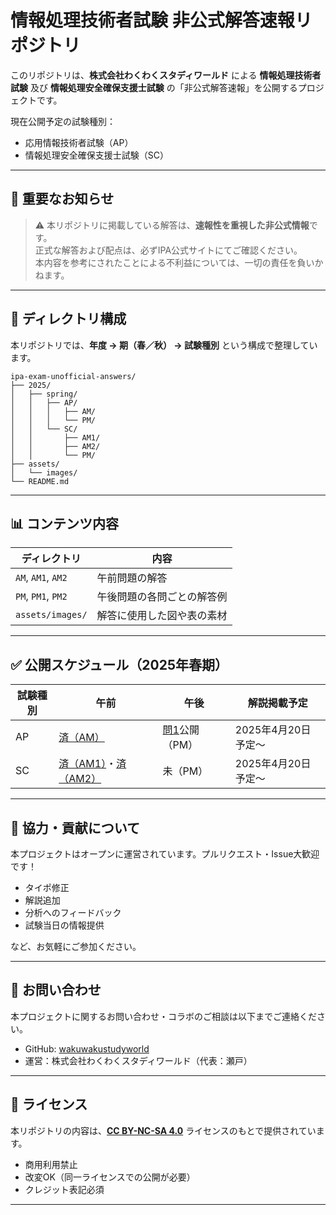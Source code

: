 
# 情報処理技術者試験 非公式解答速報リポジトリ

このリポジトリは、**株式会社わくわくスタディワールド** による **情報処理技術者試験** 及び **情報処理安全確保支援士試験** の「非公式解答速報」を公開するプロジェクトです。

現在公開予定の試験種別：

- 応用情報技術者試験（AP）
- 情報処理安全確保支援士試験（SC）

---

## 📌 重要なお知らせ

> ⚠️ 本リポジトリに掲載している解答は、**速報性を重視した非公式情報**です。  
> 正式な解答および配点は、必ずIPA公式サイトにてご確認ください。  
> 本内容を参考にされたことによる不利益については、一切の責任を負いかねます。

---

## 📁 ディレクトリ構成

本リポジトリでは、**年度 → 期（春／秋） → 試験種別** という構成で整理しています。

```plaintext
ipa-exam-unofficial-answers/
├── 2025/
│   ├── spring/
│   │   ├── AP/
│   │   │   ├── AM/
│   │   │   └── PM/
│   │   └── SC/
│   │       ├── AM1/
│   │       ├── AM2/
│   │       └── PM/
├── assets/
│   └── images/
└── README.md
```

---

## 📊 コンテンツ内容

| ディレクトリ         | 内容 |
|----------------------|------|
| `AM`, `AM1`, `AM2`   | 午前問題の解答 |
| `PM`, `PM1`, `PM2`   | 午後問題の各問ごとの解答例 |
| `assets/images/`     | 解答に使用した図や表の素材 |

---

## ✅ 公開スケジュール（2025年春期）

| 試験種別 | 午前 | 午後 | 解説掲載予定 |
|----------|------|------|----------------|
| AP       | <a href="./2025/spring/AP/AM/2025h_ap_am_answer.md">済（AM）</a> |  <a href="./2025/spring/AP/PM/2025h_ap_pm_1_answer.md">問1</a>公開（PM）| 2025年4月20日予定〜 |
| SC       | <a href="./2025/spring/SC/AM1/2025h_koudo_am1_answer.md">済（AM1）</a>・<a href="./2025/spring/SC/AM2/2025h_sc_am2_answer.md">済（AM2）</a> | 未（PM） | 2025年4月20日予定〜 |

---

## 🤝 協力・貢献について

本プロジェクトはオープンに運営されています。プルリクエスト・Issue大歓迎です！

- タイポ修正
- 解説追加
- 分析へのフィードバック
- 試験当日の情報提供

など、お気軽にご参加ください。

---

## 📮 お問い合わせ

本プロジェクトに関するお問い合わせ・コラボのご相談は以下までご連絡ください。

- GitHub: [wakuwakustudyworld](https://github.com/wakuwakustudyworld)
- 運営：株式会社わくわくスタディワールド（代表：瀬戸）

---

## 🔖 ライセンス

本リポジトリの内容は、**[CC BY-NC-SA 4.0](https://creativecommons.org/licenses/by-nc-sa/4.0/deed.ja)** ライセンスのもとで提供されています。

- 商用利用禁止
- 改変OK（同一ライセンスでの公開が必要）
- クレジット表記必須

---
